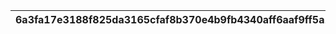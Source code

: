 |6a3fa17e3188f825da3165cfaf8b370e4b9fb4340aff6aaf9ff5a1a5630dcb63|71b1a023ddabc787e8c5111e8bf8f72357759bc9689787ee6b138c44db978594|31071ae24bc840bc36cc0298a329369994a5c999158a8630350453dedc885d49|00a612257938968b68c4a0ee65555245ced5c37eb6ace5daf4f448828a2fc007|dacba7c41a8beeb4c5a7a7c8921a9f6dd43a40dd8b0b32fc1731de69aa812e0f|8ad882bb762fc2d0d081ca4e2e536aad5f7bcd3fb972644753247014b6cdbf15|c00ffa7f6c22e94cee5a8ff825ba0c803d418ea313bae1fcbb62a1801b27161e|4af0676f0c9d2918346eab98c61349df8cc6b1f9c08ff26bacfe8284e22de5de|4b86572ae053f2f697eda20821c4eb6f24ade59b9a6bedfdb8f532fdf28a1233|5d67e2ed527072fda3d97e9fb2d2efbd50028c6ab40eefae5a2e53c8b38930f9|5c0a513c3c17a63503cd36984924a7704dd449548d433c10b7fc1957d289b9c6|0790d0c96d300397f2bc06bcd4f65cd88da57e639fdf3c7e7af64a8f1bdec3b7|f7153457cb9327adc1029d5b5bdb2cd46134d2c1aae71cbd89f07b7a18684073|52dbbdef3e23731ea74b0e4efd696c4e5c53fb43edca1fff99b27251bbe1d26d|
| --- | --- | --- | --- | --- | --- | --- | --- | --- | --- | --- | --- | --- | --- |